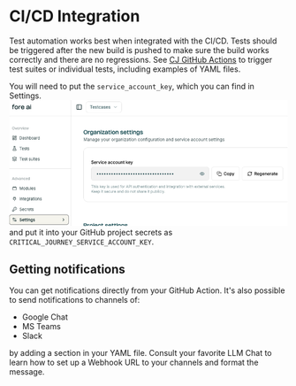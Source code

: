 # CI/CD Integration
Test automation works best when integrated with the CI/CD. Tests should be triggered after the new build is pushed to make sure the build works correctly and there are no regressions.
See [CJ GitHub Actions](https://github.com/marketplace/actions/critical-journey) to trigger test suites or individual tests, including examples of YAML files.

You will need to put the `service_account_key`, which you can find in Settings.
![Service account key in Settings](img/settings_service_account_key.png) and put it into your GitHub project secrets as `CRITICAL_JOURNEY_SERVICE_ACCOUNT_KEY`.

## Getting notifications

You can get notifications directly from your GitHub Action. It's also possible to send notifications to channels of:
- Google Chat
- MS Teams
- Slack 

by adding a section in your YAML file. Consult your favorite LLM Chat to learn how to set up a Webhook URL to your channels and format the message.
